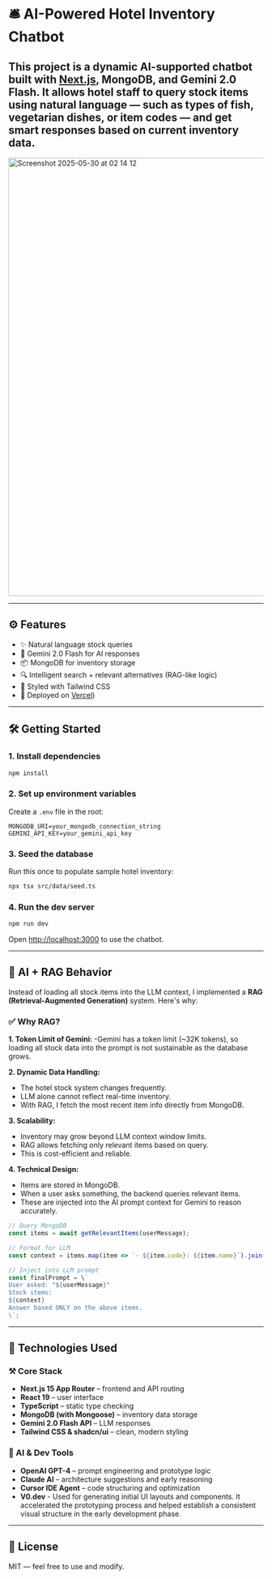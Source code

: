 # 🛎️ AI-Powered Hotel Inventory Chatbot

This project is a dynamic AI-supported chatbot built with [Next.js](https://nextjs.org), MongoDB, and Gemini 2.0 Flash. It allows hotel staff to query stock items using natural language — such as types of fish, vegetarian dishes, or item codes — and get smart responses based on current inventory data.
---
<img width="865" alt="Screenshot 2025-05-30 at 02 14 12" src="https://github.com/user-attachments/assets/9019c846-e224-4979-864f-87030f250aed" />

---

## ⚙️ Features

- ✨ Natural language stock queries
- 🧠 Gemini 2.0 Flash for AI responses
- 📦 MongoDB for inventory storage
- 🔍 Intelligent search + relevant alternatives (RAG-like logic)
- 🎨 Styled with Tailwind CSS
- 🚀 Deployed on [Vercel]([https://generative-chatbot-2d974ltc1-strecshazovskioks-projects.vercel.app](https://generative-chatbot-delta.vercel.app)))

---

## 🛠️ Getting Started

### 1. Install dependencies

```bash
npm install
```

### 2. Set up environment variables

Create a `.env` file in the root:

```env
MONGODB_URI=your_mongodb_connection_string
GEMINI_API_KEY=your_gemini_api_key
```

### 3. Seed the database

Run this once to populate sample hotel inventory:

```bash
npx tsx src/data/seed.ts
```

### 4. Run the dev server

```bash
npm run dev
```

Open [http://localhost:3000](http://localhost:3000) to use the chatbot.

---

## 🧠 AI + RAG Behavior

Instead of loading all stock items into the LLM context, I implemented a **RAG (Retrieval-Augmented Generation)** system. Here's why:

### ✅ Why RAG?

**1. Token Limit of Gemini:** 
-Gemini has a token limit (~32K tokens), so loading all stock data into the prompt is not sustainable as the database grows.

**2. Dynamic Data Handling:**
- The hotel stock system changes frequently.
- LLM alone cannot reflect real-time inventory.
- With RAG, I fetch the most recent item info directly from MongoDB.

**3. Scalability:**
- Inventory may grow beyond LLM context window limits.
- RAG allows fetching only relevant items based on query.
- This is cost-efficient and reliable.

**4. Technical Design:**
- Items are stored in MongoDB.
- When a user asks something, the backend queries relevant items.
- These are injected into the AI prompt context for Gemini to reason accurately.
```ts
// Query MongoDB
const items = await getRelevantItems(userMessage);

// Format for LLM
const context = items.map(item => `- ${item.code}: ${item.name}`).join('\n');

// Inject into LLM prompt
const finalPrompt = \`
User asked: "${userMessage}"
Stock items:
${context}
Answer based ONLY on the above items.
\`;
```

---

## 🧩 Technologies Used

### ⚒️ Core Stack
- **Next.js 15 App Router** – frontend and API routing
- **React 19** – user interface
- **TypeScript** – static type checking
- **MongoDB (with Mongoose)** – inventory data storage
- **Gemini 2.0 Flash API** – LLM responses
- **Tailwind CSS & shadcn/ui** – clean, modern styling

### 🧠 AI & Dev Tools
- **OpenAI GPT-4** – prompt engineering and prototype logic
- **Claude AI** – architecture suggestions and early reasoning
- **Cursor IDE Agent** – code structuring and optimization
- **V0.dev** - Used for generating initial UI layouts and components. It accelerated the prototyping process and helped establish a consistent visual structure in the early development phase.



---

## 📄 License

MIT — feel free to use and modify.
